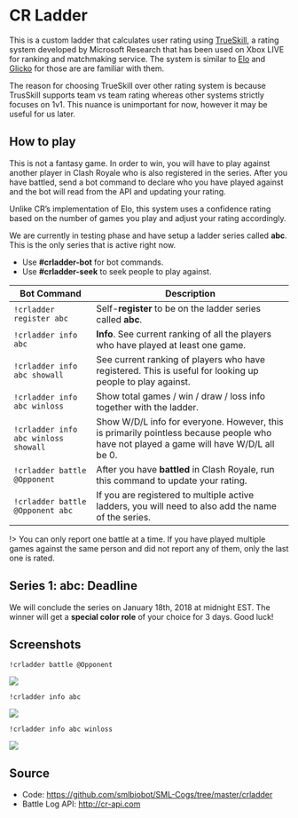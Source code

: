 # CR Ladder

This is a custom ladder that calculates user rating using [TrueSkill](https://www.microsoft.com/en-us/research/project/trueskill-ranking-system/), a rating system developed by Microsoft Research that has been used on Xbox LIVE for ranking and matchmaking service. The system is similar to [Elo](https://en.wikipedia.org/wiki/Elo_rating_system) and [Glicko](https://en.wikipedia.org/wiki/Glicko_rating_system) for those are are familiar with them.

The reason for choosing TrueSkill over other rating system is because TrusSkill supports team vs team rating whereas other systems strictly focuses on 1v1. This nuance is unimportant for now, however it may be useful for us later.

## How to play

This is not a fantasy game. In order to win, you will have to play against another player in Clash Royale who is also registered in the series. After you have battled, send a bot command to declare who you have played against and the bot will read from the API and updating your rating.

Unlike CR’s implementation of Elo, this system uses a confidence rating based on the number of games you play and adjust your rating accordingly.

We are currently in testing phase and have setup a ladder series called **abc**. This is the only series that is active right now.


- Use **#crladder-bot** for bot commands.
- Use **#crladder-seek** to seek people to play against.

Bot Command | Description
--- | ---
`!crladder register abc` | Self-**register** to be on the ladder series called **abc**.
`!crladder info abc` | **Info**. See current ranking of all the players who have played at least one game.
`!crladder info abc showall` | See current ranking of players who have registered. This is useful for looking up people to play against.
`!crladder info abc winloss` | Show total games / win / draw / loss info together with the ladder.
`!crladder info abc winloss showall` | Show W/D/L info for everyone. However, this is primarily pointless because people who have not played a game will have W/D/L all be 0.
`!crladder battle @Opponent` | After you have **battled** in Clash Royale, run this command to update your rating.
`!crladder battle @Opponent abc` | If you are registered to multiple active ladders, you will need to also add the name of the series.

!> You can only report one battle at a time. If you have played multiple games against the same person and did not report any of them, only the last one is rated.

## Series 1: abc: Deadline

We will conclude the series on January 18th, 2018 at midnight EST. The winner will get a **special color role** of your choice for 3 days. Good luck!


## Screenshots

`!crladder battle @Opponent`

<img src="/img/bot/crladder-battle.png" />

`!crladder info abc`

<img src="/img/bot/crladder-info.png" />

`!crladder info abc winloss`

<img src="/img/bot/crladder-info-winloss.png" />

## Source

- Code: https://github.com/smlbiobot/SML-Cogs/tree/master/crladder
- Battle Log API: http://cr-api.com
